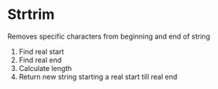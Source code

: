 # Strtrim

Removes specific characters from beginning and end of string

1. Find real start
2. Find real end
3. Calculate length
4. Return new string starting a real start till real end
